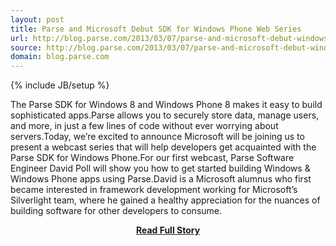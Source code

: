 ```yaml
---
layout: post
title: Parse and Microsoft Debut SDK for Windows Phone Web Series
url: http://blog.parse.com/2013/03/07/parse-and-microsoft-debut-windows-sdk-web-series/
source: http://blog.parse.com/2013/03/07/parse-and-microsoft-debut-windows-sdk-web-series/
domain: blog.parse.com
---
```

{% include JB/setup %}<p>The Parse SDK for Windows 8 and Windows Phone 8 makes it easy to build sophisticated apps.Parse allows you to securely store data, manage users, and more, in just a few lines of code without ever worrying about servers.Today, we’re excited to announce Microsoft will be joining us to present a webcast series that will help developers get acquainted with the Parse SDK for Windows Phone.For our first webcast, Parse Software Engineer David Poll will show you how to get started building Windows & Windows Phone apps using Parse.David is a Microsoft alumnus who first became interested in framework development working for Microsoft’s Silverlight team, where he gained a healthy appreciation for the nuances of building software for other developers to consume.</p>
<center><p><a href="http://blog.parse.com/2013/03/07/parse-and-microsoft-debut-windows-sdk-web-series/" style='padding:25px; font-sze:18px; font-weight: bold;'>Read Full Story</a></p></center>
